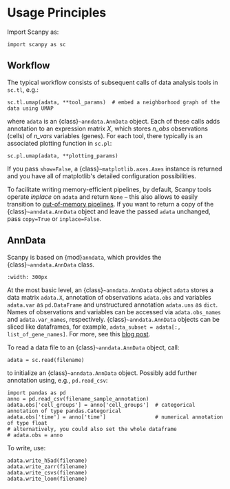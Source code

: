 # Usage Principles

Import Scanpy as:

```
import scanpy as sc
```

## Workflow

The typical workflow consists of subsequent calls of data analysis tools
in `sc.tl`, e.g.:

```
sc.tl.umap(adata, **tool_params)  # embed a neighborhood graph of the data using UMAP
```

where `adata` is an {class}`~anndata.AnnData` object.
Each of these calls adds annotation to an expression matrix *X*,
which stores *n_obs* observations (cells) of *n_vars* variables (genes).
For each tool, there typically is an associated plotting function in `sc.pl`:

```
sc.pl.umap(adata, **plotting_params)
```

If you pass `show=False`, a {class}`~matplotlib.axes.Axes` instance is returned
and you have all of matplotlib's detailed configuration possibilities.

To facilitate writing memory-efficient pipelines, by default,
Scanpy tools operate *inplace* on `adata` and return `None` –
this also allows to easily transition to [out-of-memory pipelines].
If you want to return a copy of the {class}`~anndata.AnnData` object
and leave the passed `adata` unchanged, pass `copy=True` or `inplace=False`.

## AnnData

Scanpy is based on {mod}`anndata`, which provides the {class}`~anndata.AnnData` class.

```{image} https://falexwolf.de/img/scanpy/anndata.svg
:width: 300px
```

At the most basic level, an {class}`~anndata.AnnData` object `adata` stores
a data matrix `adata.X`, annotation of observations
`adata.obs` and variables `adata.var` as `pd.DataFrame` and unstructured
annotation `adata.uns` as `dict`. Names of observations and
variables can be accessed via `adata.obs_names` and `adata.var_names`,
respectively. {class}`~anndata.AnnData` objects can be sliced like
dataframes, for example, `adata_subset = adata[:, list_of_gene_names]`.
For more, see this [blog post].

To read a data file to an {class}`~anndata.AnnData` object, call:

```
adata = sc.read(filename)
```

to initialize an {class}`~anndata.AnnData` object. Possibly add further annotation using, e.g., `pd.read_csv`:

```
import pandas as pd
anno = pd.read_csv(filename_sample_annotation)
adata.obs['cell_groups'] = anno['cell_groups']  # categorical annotation of type pandas.Categorical
adata.obs['time'] = anno['time']                # numerical annotation of type float
# alternatively, you could also set the whole dataframe
# adata.obs = anno
```

To write, use:

```
adata.write_h5ad(filename)
adata.write_zarr(filename)
adata.write_csvs(filename)
adata.write_loom(filename)
```

[blog post]: https://falexwolf.de/blog/171223_AnnData_indexing_views_HDF5-backing/
[matplotlib]: https://matplotlib.org/
[out-of-memory pipelines]: https://falexwolf.de/blog/171223_AnnData_indexing_views_HDF5-backing/
[seaborn]: https://seaborn.pydata.org/
